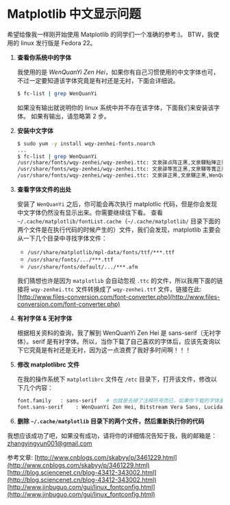 # Matplotlib 中文显示问题

希望给像我一样刚开始使用 Matplotlib 的同学们一个准确的参考:)。
BTW，我使用的 linux 发行版是 Fedora 22。

1. **查看你系统中的字体**

   我使用的是 *WenQuanYi Zen Hei*，如果你有自己习惯使用的中文字体也可，不过一定要知道该字体究竟是有衬还是无衬，下面会详细说。
   ~~~ bash
   $ fc-list | grep WenQuanYi
   ~~~

   如果没有输出就说明你的 linux 系统中并不存在该字体，下面我们来安装该字体。
   如果有输出，请忽略第 2 步。

2. **安装中文字体**
   ~~~ bash
   $ sudo yum -y install wqy-zenhei-fonts.noarch
   ...
   $ fc-list | grep WenQuanYi
   /usr/share/fonts/wqy-zenhei/wqy-zenhei.ttc: 文泉驿点阵正黑,文泉驛點陣正黑,WenQuanYi Zen Hei Sharp:style=Regular
   /usr/share/fonts/wqy-zenhei/wqy-zenhei.ttc: 文泉驿等宽正黑,文泉驛等寬正黑,WenQuanYi Zen Hei Mono:style=Regular
   /usr/share/fonts/wqy-zenhei/wqy-zenhei.ttc: 文泉驿正黑,文泉驛正黑,WenQuanYi Zen Hei:style=Regularv
   ~~~
   
3. **查看字体文件的出处**

   安装了 `WenQuanYi` 之后，你可能会再次执行 matplotlic 代码，但是你会发现中文字体仍然没有显示出来。你需要继续往下看。
   查看 `~/.cache/matplotlib/fontList.cache`（`~/.cache/matplotlib/` 目录下面的两个文件是在执行代码的时候产生的）文件，我们会发现，matplotlib 主要会从一下几个目录中寻找字体文件：
   * `/usr/share/matplotlib/mpl-data/fonts/ttf/***.ttf`
   * `/usr/share/fonts/.../***.ttf`
   * `/usr/share/fonts/default/.../***.afm`

   我们猜想也许是因为 `matplotlib` 会自动忽视 `.ttc` 的文件，所以我用下面的链接将 `wqy-zenhei.ttc` 文件转换成了 `wqy-zenhei.ttf` 文件，链接在此:[http://www.files-conversion.com/font-converter.php](http://www.files-conversion.com/font-converter.php)

4. **有衬字体 & 无衬字体**

   根据相关资料的查询，我了解到 WenQuanYi Zen Hei 是 sans-serif（无衬字体）。serif 是有衬字体。所以，当你下载了自己喜欢的字体后，应该先查询以下它究竟是有衬还是无衬，因为这一点浪费了我好多时间啊！！！

5. **修改 matplotlibrc 文件**

   在我的操作系统下 `matplotlibrc` 文件在 `/etc` 目录下，打开该文件，修改以下几个内容：
   ~~~ bash
   font.family   : sans-serif   # 也就是去掉了注释符号而已，如果你下载的字体是有衬字体，这里要填写 serif
   font.sans-serif    : WenQuanYi Zen Hei, Bitstream Vera Sans, Lucida Grande, Verdana, Geneva, Lucid, Arial, Helvetica, Avant Garde, sans-serif   # 同样，这里也是去掉注释符号，但是如果你下载的字体是有衬字体，就要将 font.serif 的注释去掉，而不是现在这个，然后在添加上 WenQuanYi Zen Hei。

6. **删除 `~/.cache/matplotlib` 目录下的两个文件，然后重新执行你的代码**

我想应该成功了吧，如果没有成功，请将你的详细情况告知于我，我的邮箱是：zhangyingyun001@gmail.com

参考文章:
[http://www.cnblogs.com/skabyy/p/3461229.html](http://www.cnblogs.com/skabyy/p/3461229.html)
[http://blog.sciencenet.cn/blog-43412-343002.html](http://blog.sciencenet.cn/blog-43412-343002.html)
[http://www.jinbuguo.com/gui/linux_fontconfig.html](http://www.jinbuguo.com/gui/linux_fontconfig.html)
